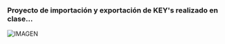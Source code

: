### Proyecto de importación y exportación de KEY's realizado en clase...
![IMAGEN](../ApuntesSQL/imagenes/ssh_key.png)
